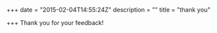 +++
date = "2015-02-04T14:55:24Z"
description = ""
title = "thank you"

+++
Thank you for your feedback!
